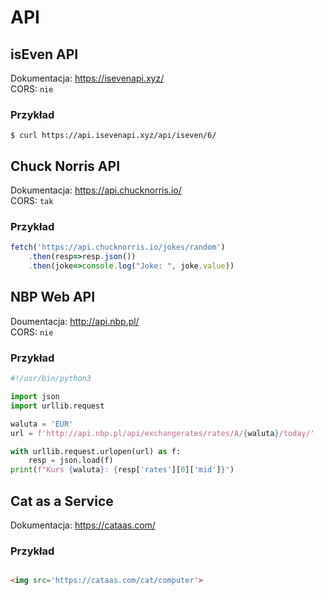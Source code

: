 # API

## isEven API

Dokumentacja: <https://isevenapi.xyz/>  
CORS: `nie`  

### Przykład
```shell
$ curl https://api.isevenapi.xyz/api/iseven/6/
```

## Chuck Norris API

Dokumentacja: https://api.chucknorris.io/  
CORS: `tak`  

### Przykład
```javascript
fetch('https://api.chucknorris.io/jokes/random')
    .then(resp=>resp.json())
    .then(joke=>console.log("Joke: ", joke.value))
```

## NBP Web API

Doumentacja: <http://api.nbp.pl/>  
CORS: `nie`  

### Przykład
```python
#!/usr/bin/python3

import json
import urllib.request

waluta = 'EUR'
url = f'http://api.nbp.pl/api/exchangerates/rates/A/{waluta}/today/'

with urllib.request.urlopen(url) as f:
    resp = json.load(f)
print(f"Kurs {waluta}: {resp['rates'][0]['mid']}")
```

## Cat as a Service

Dokumentacja: <https://cataas.com/>

### Przykład
```html

<img src='https://cataas.com/cat/computer'>
```
